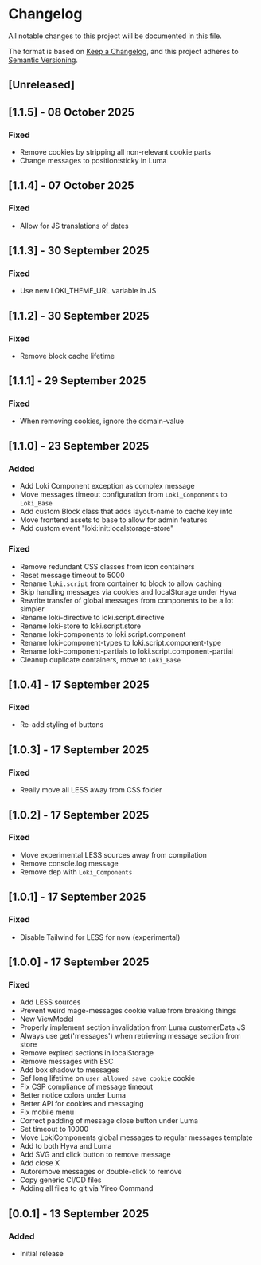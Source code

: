 # Changelog
All notable changes to this project will be documented in this file.

The format is based on [Keep a Changelog](https://keepachangelog.com/en/1.0.0/),
and this project adheres to [Semantic Versioning](https://semver.org/spec/v2.0.0.html).

## [Unreleased]

## [1.1.5] - 08 October 2025
### Fixed
- Remove cookies by stripping all non-relevant cookie parts
- Change messages to position:sticky in Luma

## [1.1.4] - 07 October 2025
### Fixed
- Allow for JS translations of dates

## [1.1.3] - 30 September 2025
### Fixed
- Use new LOKI_THEME_URL variable in JS

## [1.1.2] - 30 September 2025
### Fixed
- Remove block cache lifetime

## [1.1.1] - 29 September 2025
### Fixed
- When removing cookies, ignore the domain-value

## [1.1.0] - 23 September 2025
### Added
- Add Loki Component exception as complex message
- Move messages timeout configuration from `Loki_Components` to `Loki_Base`
- Add custom Block class that adds layout-name to cache key info
- Move frontend assets to base to allow for admin features
- Add custom event "loki:init:localstorage-store"

### Fixed
- Remove redundant CSS classes from icon containers
- Reset message timeout to 5000
- Rename `loki.script` from container to block to allow caching
- Skip handling messages via cookies and localStorage under Hyva
- Rewrite transfer of global messages from components to be a lot simpler
- Rename loki-directive to loki.script.directive
- Rename loki-store to loki.script.store
- Rename loki-components to loki.script.component
- Rename loki-component-types to loki.script.component-type
- Rename loki-component-partials to loki.script.component-partial
- Cleanup duplicate containers, move to `Loki_Base`

## [1.0.4] - 17 September 2025
### Fixed
- Re-add styling of buttons

## [1.0.3] - 17 September 2025
### Fixed
- Really move all LESS away from CSS folder

## [1.0.2] - 17 September 2025
### Fixed
- Move experimental LESS sources away from compilation
- Remove console.log message
- Remove dep with `Loki_Components`

## [1.0.1] - 17 September 2025
### Fixed
- Disable Tailwind for LESS for now (experimental)

## [1.0.0] - 17 September 2025
### Fixed
- Add LESS sources
- Prevent weird mage-messages cookie value from breaking things
- New ViewModel
- Properly implement section invalidation from Luma customerData JS
- Always use get('messages') when retrieving message section from store
- Remove expired sections in localStorage
- Remove messages with ESC
- Add box shadow to messages
- Sef long lifetime on `user_allowed_save_cookie` cookie
- Fix CSP compliance of message timeout
- Better notice colors under Luma
- Better API for cookies and messaging
- Fix mobile menu
- Correct padding of message close button under Luma
- Set timeout to 10000
- Move LokiComponents global messages to regular messages template
- Add to both Hyva and Luma
- Add SVG and click button to remove message
- Add close X
- Autoremove messages or double-click to remove
- Copy generic CI/CD files
- Adding all files to git via Yireo Command

## [0.0.1] - 13 September 2025
### Added
- Initial release

